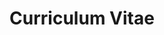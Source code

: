 ---
layout: resume
title: Curriculum Vitae
permalink: /curriculum vitae/
description: >
  Hi, I'm Gabriel Monteiro da Silva, Ph. D. Candidate in Biophysics at Brown University
hide_description: true
sidebar: true
order: 3
no_language_icons: true
no_skill_icons: true
buttons:
  print: false
  pdf: /assets/curriculum_vitae.pdf
---
